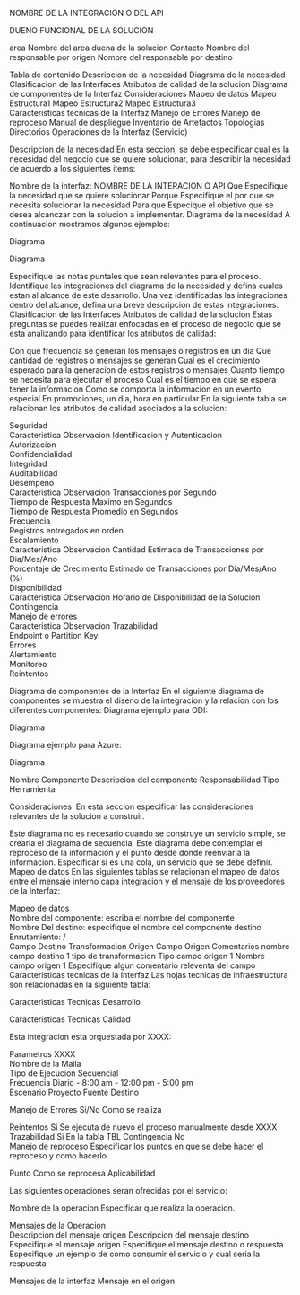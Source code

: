 
NOMBRE DE LA INTEGRACION O DEL API

DUENO FUNCIONAL DE LA SOLUCION

area	Nombre del area duena de la solucion
Contacto	Nombre del responsable por origen
Nombre del responsable por destino

Tabla de contenido
Descripcion de la necesidad
Diagrama de la necesidad
Clasificacion de las Interfaces
Atributos de calidad de la solucion
Diagrama de componentes de la Interfaz
Consideraciones
Mapeo de datos
	Mapeo Estructura1
	Mapeo Estructura2
	Mapeo Estructura3	
Caracteristicas tecnicas de la Interfaz
Manejo de Errores
Manejo de reproceso
Manual de despliegue
Inventario de Artefactos
Topologias
Directorios
Operaciones de la Interfaz (Servicio)


Descripcion de la necesidad
En esta seccion, se debe especificar cual es la necesidad del negocio que se quiere solucionar, para describir la necesidad de acuerdo a los siguientes items:

Nombre de la interfaz:	NOMBRE DE LA INTERACION O API
Que	Especifique la necesidad que se quiere solucionar
Porque	Especifique el por que se necesita solucionar la necesidad
Para que	Especique el objetivo que se desea alcanczar con la solucion a implementar.
Diagrama de la necesidad
A continuacion mostramos algunos ejemplos:

Diagrama

Diagrama

Especifique las notas puntales que sean relevantes para el proceso.
Identifique las integraciones del diagrama de la necesidad y defina cuales estan al alcance de este desarrollo.
Una vez identificadas las integraciones dentro del alcance, defina una breve descripcion de estas integraciones.
Clasificacion de las Interfaces
Atributos de calidad de la solucion
Estas preguntas se puedes realizar enfocadas en el proceso de negocio que se esta analizando para identificar los atributos de calidad:

Con que frecuencia se generan los mensajes o registros en un dia
Que cantidad de registros o mensajes se generan
Cual es el crecimiento esperado para la generacion de estos registros o mensajes
Cuanto tiempo se necesita para ejecutar el proceso
Cual es el tiempo en que se espera tener la informacion
Como se comporta la informacion en un evento especial En promociones, un dia, hora en particular
En la siguiente tabla se relacionan los atributos de calidad asociados a la solucion:

Seguridad		
Caracteristica	Observacion	
Identificacion y Autenticacion		
Autorizacion		
Confidencialidad		
Integridad		
Auditabilidad		
Desempeno		
Caracteristica	Observacion	
Transacciones por Segundo		
Tiempo de Respuesta Maximo en Segundos		
Tiempo de Respuesta Promedio en Segundos		
Frecuencia		
Registros entregados en orden		
Escalamiento		
Caracteristica	Observacion	
Cantidad Estimada de Transacciones por Dia/Mes/Ano		
Porcentaje de Crecimiento Estimado de Transacciones por Dia/Mes/Ano (%)		
Disponibilidad		
Caracteristica	Observacion	
Horario de Disponibilidad de la Solucion		
Contingencia		
Manejo de errores		
Caracteristica	Observacion	
Trazabilidad		
Endpoint o Partition Key		
Errores		
Alertamiento		
Monitoreo		
Reintentos		


Diagrama de componentes de la Interfaz
En el siguiente diagrama de componentes se muestra el diseno de la integracion y la relacion con los diferentes componentes: Diagrama ejemplo para ODI:

Diagrama

Diagrama ejemplo para Azure:

Diagrama

Nombre Componente	Descripcion del componente	Responsabilidad	Tipo	Herramienta

Consideraciones
​ En esta seccion especificar las consideraciones relevantes de la solucion a construir.

Este diagrama no es necesario cuando se construye un servicio simple, se crearia el diagrama de secuencia.
Este diagrama debe contemplar el reproceso de la informacion y el punto desde donde reenviaria la informacion.
Especificar si es una cola, un servicio que se debe definir.
Mapeo de datos
En las siguientes tablas se relacionan el mapeo de datos entre el mensaje interno capa integracion y el mensaje de los proveedores de la Interfaz:

Mapeo de datos				
Nombre del componente: escriba el nombre del componente				
Nombre Del destino: especifique el nombre del componente destino				
Enrutamiento: /				
Campo Destino	Transformacion	Origen	Campo Origen	Comentarios
nombre campo destino 1	tipo de transformacion	Tipo campo origen 1	Nombre campo origen 1	Especifique algun comentario releventa del campo
Caracteristicas tecnicas de la Interfaz
Las hojas tecnicas de infraestructura son relacionadas en la siguiente tabla:

Caracteristicas Tecnicas Desarrollo						

Caracteristicas Tecnicas Calidad						


Esta integracion esta orquestada por XXXX:

Parametros XXXX			
Nombre de la Malla	
Tipo de Ejecucion	Secuencial		
Frecuencia	Diario - 8:00 am - 12:00 pm - 5:00 pm		
Escenario	Proyecto	Fuente	Destino

Manejo de Errores
Si/No	Como se realiza

Reintentos	Si	Se ejecuta de nuevo el proceso manualmente desde XXXX
Trazabilidad	Si	En la tabla TBL
Contingencia	No	
Manejo de reproceso
Especificar los puntos en que se debe hacer el reproceso y como hacerlo.

Punto	Como se reprocesa	Aplicabilidad

Las siguientes operaciones seran ofrecidas por el servicio:

Nombre de la operacion
Especificar que realiza la operacion.

Mensajes de la Operacion	
Descripcion del mensaje origen	Descripcion del mensaje destino
Especifique el mensaje origen	Especifique el mensaje destino o respuesta
Especifique un ejemplo de como consumir el servicio y cual seria la respuesta

Mensajes de la interfaz
Mensaje en el origen
